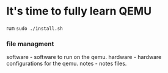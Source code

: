 # It's time to fully learn QEMU #

run `sudo ./install.sh`

### file managment ###

software                - software to run on the qemu.
hardware                - hardware configurations for the qemu.
notes                   - notes files.

